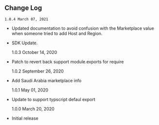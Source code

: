## Change Log

    1.0.4 March 07, 2021

- Updated documentation to avoid confusion with the Marketplace value when someone tried to add Host and Region.
- SDK Update.

  1.0.3 October 14, 2020

- Patch to revert back support module.exports for require

  1.0.2 September 26, 2020

- Add Saudi Arabia marketplace info

  1.0.1 May 01, 2020

- Update to support typscript defaul export

  1.0.0 March 20, 2020

- Initial release
